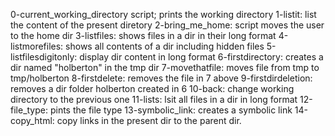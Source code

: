 0-current_working_directory script; prints the working directory
1-listit: list the content of the present diretory
2-bring_me_home: script moves the user to the home dir
3-listfiles: shows files in a dir in their long format
4-listmorefiles: shows all contents of a dir including hidden files
5-listfilesdigitonly: display dir content in long format
6-firstdirectory: creates a dir named "holberton" in the tmp dir
7-movethatfile: moves file from tmp to tmp/holberton
8-firstdelete: removes the file in 7 above
9-firstdirdeletion: removes a dir folder holberton created in 6
10-back: change working directory to the previous one
11-lists: lsit all files in a dir in long format
12-file_type: pints the file type 
13-symbolic_link: creates a symbolic link
14-copy_html: copy links in the present dir to the parent dir.
